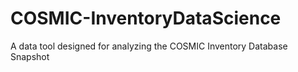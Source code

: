 # COSMIC-InventoryDataScience
A data tool designed for analyzing the COSMIC Inventory Database Snapshot
